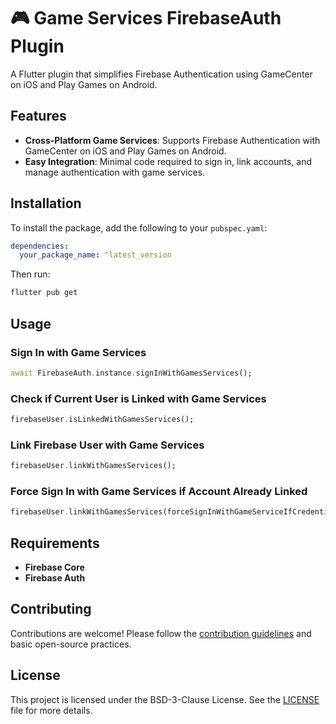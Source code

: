 # 🎮 Game Services FirebaseAuth Plugin

A Flutter plugin that simplifies Firebase Authentication using GameCenter on iOS and Play Games on Android.

## Features

- **Cross-Platform Game Services**: Supports Firebase Authentication with GameCenter on iOS and Play Games on Android.
- **Easy Integration**: Minimal code required to sign in, link accounts, and manage authentication with game services.

## Installation

To install the package, add the following to your `pubspec.yaml`:

```yaml
dependencies:
  your_package_name: ^latest_version
```

Then run:

```bash
flutter pub get
```

## Usage

### Sign In with Game Services

```dart
await FirebaseAuth.instance.signInWithGamesServices();
```

### Check if Current User is Linked with Game Services

```dart
firebaseUser.isLinkedWithGamesServices();
```

### Link Firebase User with Game Services

```dart
firebaseUser.linkWithGamesServices();
```

### Force Sign In with Game Services if Account Already Linked

```dart
firebaseUser.linkWithGamesServices(forceSignInWithGameServiceIfCredentialAlreadyUsed: true);
```

## Requirements

- **Firebase Core**
- **Firebase Auth**

## Contributing

Contributions are welcome! Please follow the [contribution guidelines](CONTRIBUTING.md) and basic open-source practices.

## License

This project is licensed under the BSD-3-Clause License. See the [LICENSE](LICENSE) file for more details.


